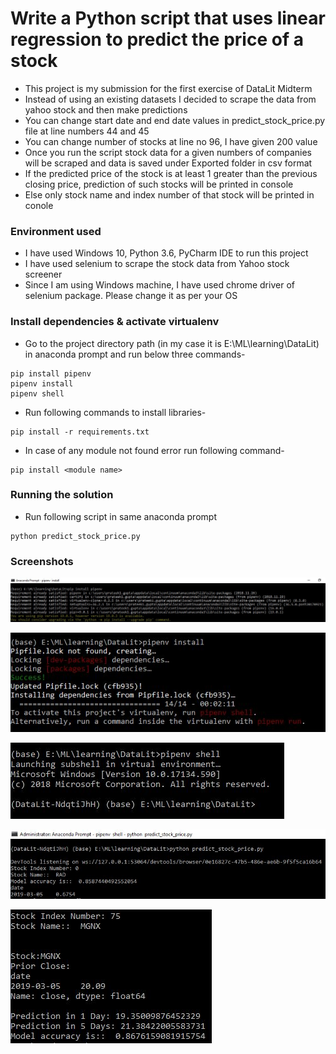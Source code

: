 # Write a Python script that uses linear regression to predict the price of a stock

- This project is my submission for the first exercise of DataLit Midterm
- Instead of using an existing datasets I decided to scrape the data from yahoo stock and then make predictions
- You can change start date and end date values in predict_stock_price.py file at line numbers 44 and 45
- You can change number of stocks at line no 96, I have given 200 value
- Once you run the script stock data for a given numbers of companies will be scraped and data is saved under Exported folder in csv format
- If the predicted price of the stock is at least 1 greater than the previous closing price, prediction of such stocks will be printed in console
- Else only stock name and index number of that stock will be printed in conole

### Environment used
- I have used Windows 10, Python 3.6, PyCharm IDE to run this project
- I have used selenium to scrape the stock data from Yahoo stock screener
- Since I am using Windows machine, I have used chrome driver of selenium package. Please change it as per your OS

### Install dependencies & activate virtualenv

- Go to the project directory path (in my case it is  E:\ML\learning\DataLit) in anaconda prompt and run below three commands-
```
pip install pipenv
pipenv install
pipenv shell
```

- Run following commands to install libraries-
```
pip install -r requirements.txt
```

- In case of any module not found error run following command-
```
pip install <module name>
```

### Running the solution

- Run following script in same anaconda prompt
```
python predict_stock_price.py
```

### Screenshots

![Alt text](install_virtual.JPG?raw=true "Install Virtual Environment")

![Alt text](install_virtual_2.JPG?raw=true "Install Virtual Environment 2")

![Alt text](activate_virtual.JPG?raw=true "Activate Virtual Environment")

![Alt text](run_script.JPG?raw=true "Run Stock Prediction Script")

![Alt text](prediction.JPG?raw=true "Prediction")


